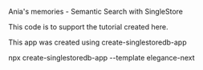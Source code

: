 Ania's memories - Semantic Search with SingleStore

This code is to support the tutorial created here.

This app was created using create-singlestoredb-app

npx create-singlestoredb-app --template elegance-next
